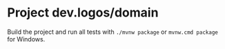 # Project dev.logos/domain

Build the project and run all tests with `./mvnw package` or `mvnw.cmd package` for Windows.
